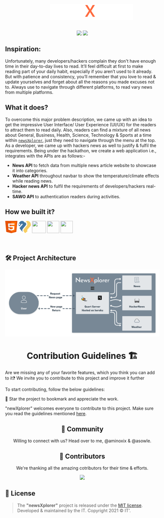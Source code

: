 <p align="center">
    <img style="margin: 0 0 0 60px" src="static/assets/img/newsXplorer.png" alt="newsXplorer"/>
</p>
<div align="center">
</br>
<a href="https://github.com/Divyansh2012/newsXplorer"><img src="https://badges.frapsoft.com/os/v1/open-source.svg?v=103"></a>
<a href="https://github.com/Divyansh2012/newsXplorer/blob/master/LICENSE"><img src="https://img.shields.io/badge/license-MIT-brightgreen.svg?v=103"></a>
</br>
</div>

## Inspiration:

Unfortunately, many developers/hackers complain they don't have enough time in their day-to-day lives to read.
It’ll feel difficult at first to make reading part of your daily habit, especially if you aren’t used to it already. But with patience and consistency, you’ll remember that you love to read & update yourselves and forget about all the reasons you made excuses not to.
Always use to navigate through different platforms, to read vary news from multiple platforms.

## What it does?

To overcome this major problem description, we came up with an idea to get the impressive User Interface/ User Experience (UI/UX) for the readers to attract them to read daily. Also, readers can find a mixture of all news about General, Business, Health, Science, Technology & Sports at a time within [`newsXplorer`](https://newsxplorer.herokuapp.com), just they need to navigate through the menu at the top. As a developer, we came up with hackers news as well to justify & fulfil the requirements.
Being under the hackathon, we create a web application i.e., integrates with the APIs are as follows:-

- **News API** to fetch data from multiple news article website to showcase it into categories.
- **Weather API** throughout navbar to show the temperature/climate effects while reading news.
- **Hacker news API** to fulfil the requirements of developers/hackers real-time.
- **SAWO API** to authentication readers during activities.

## How we built it?

<code><a href="#"><img height="40" width="40" src="https://raw.githubusercontent.com/Divyansh2012/newsXplorer/master/static/assets/img/html.png"></a></code>
<code><a href="#"><img height="40" width="40" src="https://raw.githubusercontent.com/Divyansh2012/newsXplorer/master/static/assets/img/flask.png"></a></code>
<code><a href="#"><img height="40" width="45" src="https://cdn.iconscout.com/icon/free/png-256/figma-682083.png"></a></code>
<code><a href="#"><img height="40" width="40" src="https://cdn.iconscout.com/icon/free/png-256/css-131-722685.png"></a></code>
<code><a href="#"><img height="40" width="40" src="https://user-images.githubusercontent.com/71369943/125153949-d8854280-e174-11eb-99bd-af46a5767a54.png"></a></code>
<br />
<br />
<br />

## 🛠️ Project Architecture

![image](./static/assets/img/chart.png)

<h1 align="center" style="font-weight:bold">Contribution Guidelines 🏗</h1>
Are we missing any of your favorite features, which you think you can add to it❓ We invite you to contribute to this project and improve it further

To start contributing, follow the below guidelines:

🌟 Star the project to bookmark and appreciate the work.

"newXplorer" welcomes everyone to contribute to this project. Make sure you read the guidelines mentioned [here](https://github.com/Divyansh2012/newsXplorer/blob/main/CONTRIBUTING.md).

<h2 align="center" style="font-weight:bold">🤝 Community</h2>
<p align="center">
Willing to connect with us?
Head over to me, @aminoxix & @asowle.
</p>

<h2 align="center" style="font-weight:bold">🌈 Contributors</h2>
<p align="center">
We're thanking all the amazing cotributors for their time & efforts.
</p>
<p align="center">
<a href="https://github.com/Divyansh2012/newsXplorer/graphs/contributors">
  <img src="https://contrib.rocks/image?repo=Divyansh2012/newsXplorer" />
</a>
</p>
<h2 align="left" style="font-weight:bold">📰 License</h2>

> The **"newsXplorer"** project is released under the [MIT license](https://github.com/Divyansh2012/newsXplorer/blob/master/LICENSE). <br> Developed &amp; maintained by the IT. Copyright 2021 © IT'.

